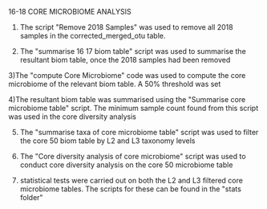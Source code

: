 16-18 CORE MICROBIOME ANALYSIS

1) The script "Remove 2018 Samples" was used to remove all 2018 samples in the corrected_merged_otu table. 

2) The "summarise 16 17 biom table" script was used to summarise the resultant biom table, once the 2018 samples had been removed 

3)The "compute Core Microbiome" code was used to compute the core microbiome of the relevant biom table. A 50% threshold was set

4)The resultant biom table was summarised using the "Summarise core microbiome table" script. The minimum sample count found from this script was used in the core diversity analysis

5) The "summarise taxa of core microbiome table" script was used to filter the core 50 biom table by L2 and L3 taxonomy levels

6) The "Core diversity analysis of core microbiome" script was used to conduct core diversity analysis on the core 50 microbiome table

7) statistical tests were carried out on both the L2 and L3 filtered core microbiome tables. The scripts for these can be found in the "stats folder"
